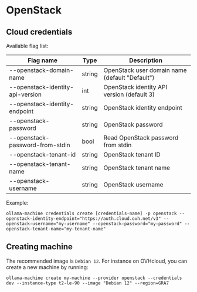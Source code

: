 # OpenStack

## Cloud credentials

Available flag list:

| Flag name                          | Type   | Description                              |
|------------------------------------|--------|------------------------------------------|
| --openstack-domain-name            | string | OpenStack user domain name (default "Default") |
| --openstack-identity-api-version   | int    | OpenStack identity API version (default 3) |
| --openstack-identity-endpoint      | string | OpenStack identity endpoint              |
| --openstack-password               | string | OpenStack password                       |
| --openstack-password-from-stdin    | bool   | Read OpenStack password from stdin       |
| --openstack-tenant-id              | string | OpenStack tenant ID                      |
| --openstack-tenant-name            | string | OpenStack tenant name                    |
| --openstack-username               | string | OpenStack username                       |

Example:

```console
ollama-machine credentials create [credentials-name] -p openstack --openstack-identity-endpoint="https://auth.cloud.ovh.net/v3" --openstack-username="my-username" --openstack-password="my-password" --openstack-tenant-name="my-tenant-name"
```

## Creating machine

The recommended image is `Debian 12`. For instance on OVHcloud, you can create a new machine by running:

```console
ollama-machine create my-machine --provider openstack --credentials dev --instance-type t2-le-90 --image "Debian 12" --region=GRA7
```